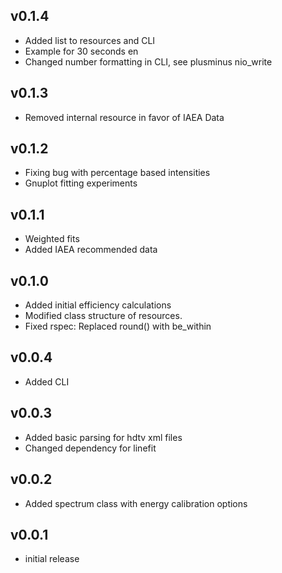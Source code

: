 ## v0.1.4

* Added list to resources and CLI
* Example for 30 seconds en
* Changed number formatting in CLI, see plusminus nio_write

## v0.1.3

* Removed internal resource in favor of IAEA Data

## v0.1.2

* Fixing bug with percentage based intensities
* Gnuplot fitting experiments

## v0.1.1

* Weighted fits
* Added IAEA recommended data

## v0.1.0

* Added initial efficiency calculations
* Modified class structure of resources.
* Fixed rspec: Replaced round() with be_within

## v0.0.4

* Added CLI

## v0.0.3

* Added basic parsing for hdtv xml files
* Changed dependency for linefit

## v0.0.2

* Added spectrum class with energy calibration options

## v0.0.1

* initial release
